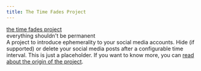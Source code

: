```yaml
---
title: The Time Fades Project
---
```


<div class="pure-g">
  <div class="banner-header pure-u-1">
    <a href="/">the time fades project</a>
  </div>
</div>

<div class="pure-g">
  <div class="banner-quote pure-u-1">
    everything shouldn't be permanent<br>
  </div>
</div>

<div class="pure-g">
  <div class="body-text pure-u-1">
    A project to introduce ephemerality to your social media accounts. Hide (if supported) or delete your 
    social media posts after a configurable time interval. This is just a placeholder. 
    If you want to know more, you can 
    <a href="https://fatmixx.com/2018/08/02/time-should-fade-almost-everything/">read about the origin of the project</a>.<br>
  </div>
</div>

<div class="pure-g">
  <div class="navigation-lower pure-u-1">
    <div class="pure-menu pure-menu-horizontal">
      <ul class="pure-menu-list">
        <!-- no menu items for now -->
      </ul>
    </div>
  </div>
</div>


<div class="pure-g">
  <div class="project-links pure-u-3-5 offset-1-5 offset-md-0 pure-u-md-1">
    <!--a href="https://forche.wordpress.com/"><span class="socicon socicon-wordpress"></span></a--> 
  </div>
</div>
